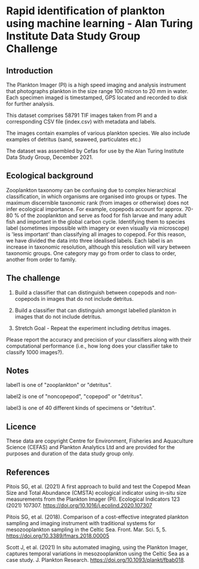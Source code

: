# Rapid identification of plankton using machine learning - Alan Turing Institute Data Study Group Challenge

## Introduction

The Plankton Imager (PI) is a high speed imaging and analysis
instrument that photographs plankton in the size range 100 micron to
20 mm in water.  Each specimen imaged is timestamped, GPS located and
recorded to disk for further analysis.

This dataset comprises 58791 TIF images taken from PI and a
corresponding CSV file (index.csv) with metadata and labels.

The images contain examples of various plankton species. We also
include examples of detritus (sand, seaweed, particulates etc.)

The dataset was assembled by Cefas for use by the Alan Turing
Institute Data Study Group, December 2021.

## Ecological background

Zooplankton taxonomy can be confusing due to complex hierarchical
classification, in which organisms are organised into groups or
types. The maximum discernible taxonomic rank (from images or
otherwise) does not infer ecological importance. For example, copepods
account for approx. 70-80 % of the zooplankton and serve as food for
fish larvae and many adult fish and important in the global carbon
cycle. Identifying them to species label (sometimes impossible with
imagery or even visually via microscope) is 'less important' than
classifying all images to copepod. For this reason, we have divided
the data into three idealised labels. Each label is an increase in
taxonomic resolution, although this resolution will vary between
taxonomic groups. One category may go from order to class to order,
another from order to family.

## The challenge

1. Build a classifier that can distinguish between copepods and
   non-copepods in images that do not include detritus.

2. Build a classifier that can distinguish amongst labelled plankton
   in images that do not include detritus.

3. Stretch Goal - Repeat the experiment including detritus images.

Please report the accuracy and precision of your classifiers along
with their computational performance (i.e., how long does your
classifier take to classify 1000 images?).

## Notes

label1 is one of "zooplankton" or "detritus".

label2 is one of "noncopepod", "copepod" or "detritus".

label3 is one of 40 different kinds of specimens or "detritus".

## Licence

These data are copyright Centre for Environment, Fisheries and
Aquaculture Science (CEFAS) and Plankton Analytics Ltd and are
provided for the purposes and duration of the data study group only.

## References

Pitois SG, et al. (2021) A first approach to build and test the
Copepod Mean Size and Total Abundance (CMSTA) ecological indicator
using in-situ size measurements from the Plankton Imager
(PI). Ecological Indicators 123
(2021) 107307. https://doi.org/10.1016/j.ecolind.2020.107307

Pitois SG, et al. (2018). Comparison of a cost-effective integrated
plankton sampling and imaging instrument with traditional systems for
mesozooplankton sampling in the Celtic
Sea. Front. Mar. Sci. 5, 5. https://doi.org/10.3389/fmars.2018.00005

Scott J, et al.  (2021) In situ automated imaging, using the Plankton
Imager, captures temporal variations in mesozooplankton using the
Celtic Sea as a case study. J. Plankton
Research. https://doi.org/10.1093/plankt/fbab018.
